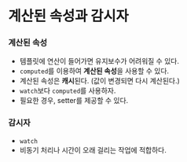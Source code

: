 # 계산된 속성과 감시자

### 계산된 속성

- 템플릿에 연산이 들어가면 유지보수가 어려워질 수 있다.
- `computed`를 이용하여 **계산된 속성**을 사용할 수 있다.
- 계산된 속성은 **캐시**된다. (값이 변경되면 다시 계산된다.)
- `watch`보다 `computed`를 사용하자.
- 필요한 경우, setter를 제공할 수 있다.

### 감시자

- `watch`
- 비동기 처리나 시간이 오래 걸리는 작업에 적합하다.
